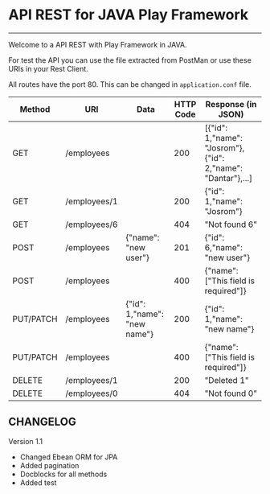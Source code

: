 API REST for JAVA Play Framework
================================

-----

Welcome to a API REST with Play Framework in JAVA.

For test the API you can use the file extracted from PostMan or use these URIs in your Rest Client.

All routes have the port  80. This can be changed in `application.conf` file.


| Method | URI | Data | HTTP Code | Response (in JSON) |
| ------ | --- | ---- | --------- | ------------------ |
| GET | /employees |  | 200 | [{"id": 1,"name": "Josrom"},{"id": 2,"name": "Dantar"},...] |
| GET | /employees/1 |  | 200 | {"id": 1,"name": "Josrom"} |
| GET | /employees/6 |  | 404 | "Not found 6" |
| POST | /employees | {"name": "new user"} | 201 | {"id": 6,"name": "new user"} |
| POST | /employees |  | 400 | {"name": ["This field is required"]} |
| PUT/PATCH | /employees | {"id": 1,"name": "new name"} | 200 | {"id": 1,"name": "new name"} |
| PUT/PATCH | /employees |  | 400 | {"name": ["This field is required"]} |
| DELETE | /employees/1 |  | 200 | "Deleted 1" |
| DELETE | /employees/0 |  | 404 | "Not found 0" |

CHANGELOG
---------

Version 1.1

- Changed Ebean ORM for JPA
- Added pagination
- Docblocks for all methods
- Added test